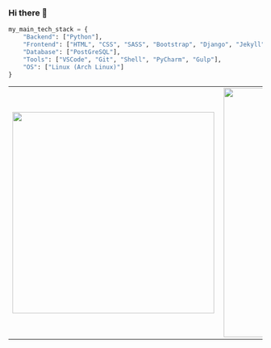 ### Hi there 👋

<!--
**williamcanin/williamcanin** is a ✨ _special_ ✨ repository because its `README.md` (this file) appears on your GitHub profile.

Here are some ideas to get you started:

- 🔭 I’m currently working on ...
- 🌱 I’m currently learning ...
- 👯 I’m looking to collaborate on ...
- 🤔 I’m looking for help with ...
- 💬 Ask me about ...
- 📫 How to reach me: ...
- 😄 Pronouns: ...
- ⚡ Fun fact: ...
-->


```python
my_main_tech_stack = {
    "Backend": ["Python"],
    "Frontend": ["HTML", "CSS", "SASS", "Bootstrap", "Django", "Jekyll"],
    "Database": ["PostGreSQL"],
    "Tools": ["VSCode", "Git", "Shell", "PyCharm", "Gulp"],
    "OS": ["Linux (Arch Linux)"]
}
```

<center>
<table>
    <tr>
        <td><img width="400px" align="left" src="https://github-readme-stats.vercel.app/api/top-langs/?username=williamcanin&hide=html,ruby&layout=compact&theme=buefy" /></td>
        <td><img width="495px" align="left" src="https://github-readme-stats.vercel.app/api?username=williamcanin&theme=buefy"/></td>
    </tr>   
</table>
</center> 

